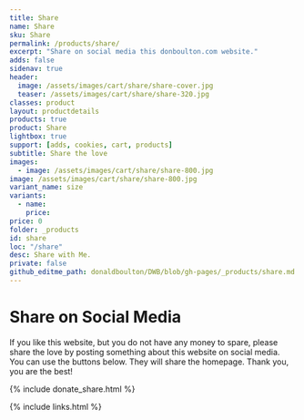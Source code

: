 ```yaml
---
title: Share
name: Share
sku: Share
permalink: /products/share/
excerpt: "Share on social media this donboulton.com website."
adds: false
sidenav: true
header:
  image: /assets/images/cart/share/share-cover.jpg
  teaser: /assets/images/cart/share/share-320.jpg
classes: product
layout: productdetails
products: true
product: Share
lightbox: true
support: [adds, cookies, cart, products]
subtitle: Share the love
images:
  - image: /assets/images/cart/share/share-800.jpg
image: /assets/images/cart/share/share-800.jpg
variant_name: size
variants:
  - name:
    price:
price: 0
folder: _products
id: share
loc: "/share"
desc: Share with Me.
private: false
github_editme_path: donaldboulton/DWB/blob/gh-pages/_products/share.md
---
```


# Share on Social Media

If you like this website, but you do not have any money to spare, please share the love by posting something about this website on social media. You can use the buttons below. They will share the homepage. Thank you, you are the best!


{% include donate_share.html %}

{% include links.html %}
